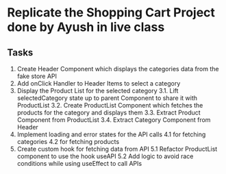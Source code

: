 # Replicate the Shopping Cart Project done by Ayush in live class

## Tasks

1. Create Header Component which displays the categories data from the fake store API
2. Add onClick Handler to Header Items to select a category
3. Display the Product List for the selected category
    3.1. Lift selectedCategory state up to parent Component to share it with ProductList
    3.2. Create ProductList Component which fetches the products for the category and displays them
    3.3. Extract Product Component from ProductList
    3.4. Extract Category Component from Header
4. Implement loading and error states for the API calls
    4.1 for fetching categories
    4.2 for fetching products
5. Create custom hook for fetching data from API
    5.1 Refactor ProductList component to use the hook useAPI
    5.2 Add logic to avoid race conditions while using useEffect to call APIs